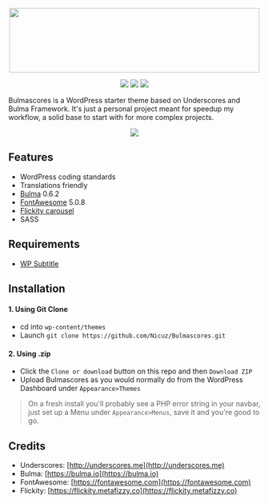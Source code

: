 <p align="center">
  <img src="https://i.imgur.com/Ec52DPw.png" width="500" height="129">
</p>

<p align="center"><img src="https://img.shields.io/badge/WordPress-4.9.4%20tested-brightgreen.svg">
<img src="https://img.shields.io/badge/PHP-7.1.7%20tested-brightgreen.svg">
<img src="https://img.shields.io/badge/license-GPL-blue.svg"></p>

Bulmascores is a WordPress starter theme based on Underscores and Bulma Framework. It's just a personal project meant for speedup my workflow, a solid base to start with for more complex projects.

<p align="center">
  <img src="https://i.imgur.com/rCsfoR7.png" style="max-width:100%;">
</p>

## Features

* WordPress coding standards
* Translations friendly
* [Bulma](https://bulma.io) 0.6.2
* [FontAwesome](https://fontawesome.com) 5.0.8
* [Flickity carousel](https://flickity.metafizzy.co)
* SASS

## Requirements
* [WP Subtitle](https://it.wordpress.org/plugins/wp-subtitle/)

## Installation
#### 1. Using Git Clone
* cd into ```wp-content/themes```
* Launch ```git clone https://github.com/Nicuz/Bulmascores.git```

#### 2. Using .zip
* Click the ```Clone or download``` button on this repo and then ```Download ZIP```
* Upload Bulmascores as you would normally do from the WordPress Dashboard under ```Appearance>Themes```

>On a fresh install you'll probably see a PHP error string in your navbar, just set up a Menu under ```Appearance>Menus```, save it and you're good to go.

## Credits
* Underscores: [http://underscores.me](http://underscores.me)
* Bulma: [https://bulma.io](https://bulma.io)
* FontAwesome: [https://fontawesome.com](https://fontawesome.com)
* Flickity: [https://flickity.metafizzy.co](https://flickity.metafizzy.co)
